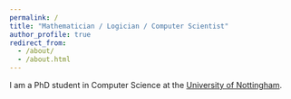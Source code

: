 ```yaml
---
permalink: /
title: "Mathematician / Logician / Computer Scientist"
author_profile: true
redirect_from: 
  - /about/
  - /about.html
---
```


I am a PhD student in Computer Science at the [University of Nottingham](https://www.nottingham.ac.uk/).
